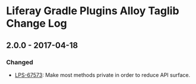 # Liferay Gradle Plugins Alloy Taglib Change Log

## 2.0.0 - 2017-04-18

### Changed
- [LPS-67573]: Make most methods private in order to reduce API surface.

[LPS-67573]: https://issues.liferay.com/browse/LPS-67573